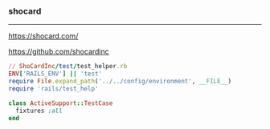 ### shocard
---
https://shocard.com/

https://github.com/shocardinc

```rb
// ShoCardInc/test/test_helper.rb
ENV['RAILS_ENV'] || 'test'
require File.expand_path('../../config/environment', __FILE__)
require 'rails/test_help'

class ActiveSupport::TestCase
  fixtures :all
end
```

```
```

```
```

